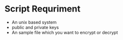 #  Script Requriment
* An unix based system
* public and private keys
* An sample file which you want to encrypt or decrypt